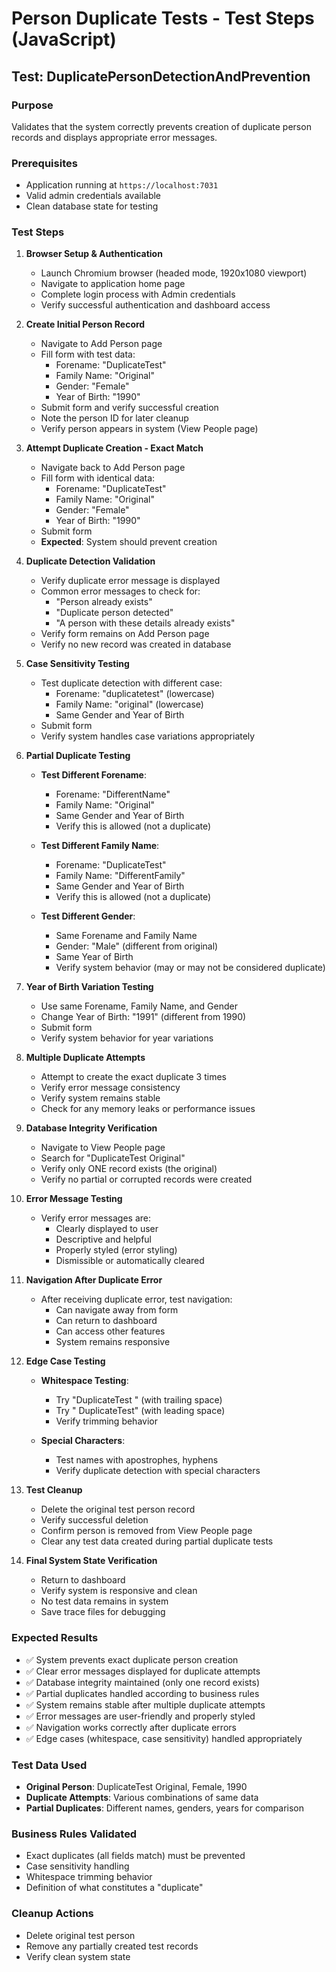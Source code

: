 # Person Duplicate Tests - Test Steps (JavaScript)

## Test: DuplicatePersonDetectionAndPrevention

### Purpose
Validates that the system correctly prevents creation of duplicate person records and displays appropriate error messages.

### Prerequisites
- Application running at `https://localhost:7031`
- Valid admin credentials available
- Clean database state for testing

### Test Steps

1. **Browser Setup & Authentication**
   - Launch Chromium browser (headed mode, 1920x1080 viewport)
   - Navigate to application home page
   - Complete login process with Admin credentials
   - Verify successful authentication and dashboard access

2. **Create Initial Person Record**
   - Navigate to Add Person page
   - Fill form with test data:
     - Forename: "DuplicateTest"
     - Family Name: "Original"
     - Gender: "Female"
     - Year of Birth: "1990"
   - Submit form and verify successful creation
   - Note the person ID for later cleanup
   - Verify person appears in system (View People page)

3. **Attempt Duplicate Creation - Exact Match**
   - Navigate back to Add Person page
   - Fill form with identical data:
     - Forename: "DuplicateTest"
     - Family Name: "Original"
     - Gender: "Female"
     - Year of Birth: "1990"
   - Submit form
   - **Expected**: System should prevent creation

4. **Duplicate Detection Validation**
   - Verify duplicate error message is displayed
   - Common error messages to check for:
     - "Person already exists"
     - "Duplicate person detected"
     - "A person with these details already exists"
   - Verify form remains on Add Person page
   - Verify no new record was created in database

5. **Case Sensitivity Testing**
   - Test duplicate detection with different case:
     - Forename: "duplicatetest" (lowercase)
     - Family Name: "original" (lowercase)
     - Same Gender and Year of Birth
   - Submit form
   - Verify system handles case variations appropriately

6. **Partial Duplicate Testing**
   - **Test Different Forename**:
     - Forename: "DifferentName"
     - Family Name: "Original"
     - Same Gender and Year of Birth
     - Verify this is allowed (not a duplicate)
   
   - **Test Different Family Name**:
     - Forename: "DuplicateTest"
     - Family Name: "DifferentFamily"
     - Same Gender and Year of Birth
     - Verify this is allowed (not a duplicate)
   
   - **Test Different Gender**:
     - Same Forename and Family Name
     - Gender: "Male" (different from original)
     - Same Year of Birth
     - Verify system behavior (may or may not be considered duplicate)

7. **Year of Birth Variation Testing**
   - Use same Forename, Family Name, and Gender
   - Change Year of Birth: "1991" (different from 1990)
   - Submit form
   - Verify system behavior for year variations

8. **Multiple Duplicate Attempts**
   - Attempt to create the exact duplicate 3 times
   - Verify error message consistency
   - Verify system remains stable
   - Check for any memory leaks or performance issues

9. **Database Integrity Verification**
   - Navigate to View People page
   - Search for "DuplicateTest Original"
   - Verify only ONE record exists (the original)
   - Verify no partial or corrupted records were created

10. **Error Message Testing**
    - Verify error messages are:
      - Clearly displayed to user
      - Descriptive and helpful
      - Properly styled (error styling)
      - Dismissible or automatically cleared

11. **Navigation After Duplicate Error**
    - After receiving duplicate error, test navigation:
      - Can navigate away from form
      - Can return to dashboard
      - Can access other features
      - System remains responsive

12. **Edge Case Testing**
    - **Whitespace Testing**:
      - Try "DuplicateTest " (with trailing space)
      - Try " DuplicateTest" (with leading space)
      - Verify trimming behavior
    
    - **Special Characters**:
      - Test names with apostrophes, hyphens
      - Verify duplicate detection with special characters

13. **Test Cleanup**
    - Delete the original test person record
    - Verify successful deletion
    - Confirm person is removed from View People page
    - Clear any test data created during partial duplicate tests

14. **Final System State Verification**
    - Return to dashboard
    - Verify system is responsive and clean
    - No test data remains in system
    - Save trace files for debugging

### Expected Results
- ✅ System prevents exact duplicate person creation
- ✅ Clear error messages displayed for duplicate attempts
- ✅ Database integrity maintained (only one record exists)
- ✅ Partial duplicates handled according to business rules
- ✅ System remains stable after multiple duplicate attempts
- ✅ Error messages are user-friendly and properly styled
- ✅ Navigation works correctly after duplicate errors
- ✅ Edge cases (whitespace, case sensitivity) handled appropriately

### Test Data Used
- **Original Person**: DuplicateTest Original, Female, 1990
- **Duplicate Attempts**: Various combinations of same data
- **Partial Duplicates**: Different names, genders, years for comparison

### Business Rules Validated
- Exact duplicates (all fields match) must be prevented
- Case sensitivity handling
- Whitespace trimming behavior
- Definition of what constitutes a "duplicate"

### Cleanup Actions
- Delete original test person
- Remove any partially created test records
- Verify clean system state